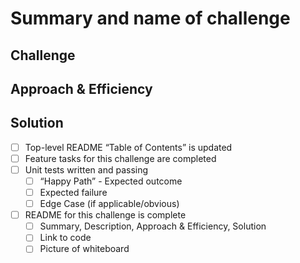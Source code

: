 # Summary and name of challenge
<!-- Short summary or background information -->

## Challenge
<!-- Description of the challenge -->

## Approach & Efficiency
<!-- What approach did you take? Why? What is the Big O space/time for this approach? -->

## Solution
<!-- Embedded whiteboard image -->


 - [ ] Top-level README “Table of Contents” is updated
 - [ ] Feature tasks for this challenge are completed
 - [ ] Unit tests written and passing
     - [ ] “Happy Path” - Expected outcome
     - [ ] Expected failure
     - [ ] Edge Case (if applicable/obvious)
 - [ ] README for this challenge is complete
     - [ ] Summary, Description, Approach & Efficiency, Solution
     - [ ] Link to code
     - [ ] Picture of whiteboard